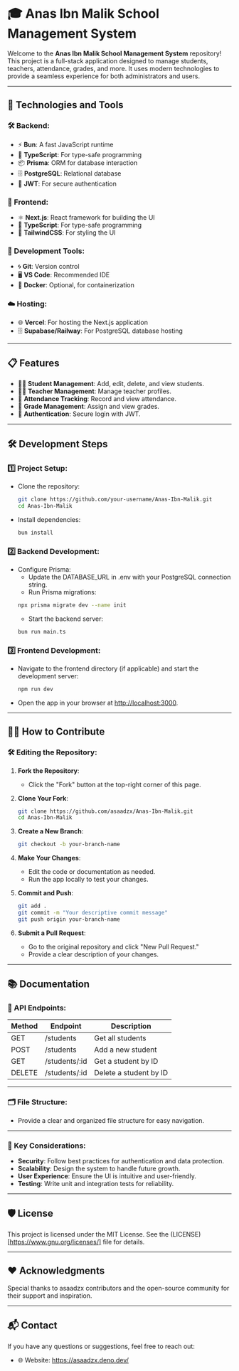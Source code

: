 # 🎓 Anas Ibn Malik School Management System

Welcome to the **Anas Ibn Malik School Management System** repository! This project is a full-stack application designed to manage students, teachers, attendance, grades, and more. It uses modern technologies to provide a seamless experience for both administrators and users.

---

## 🚀 Technologies and Tools

### 🛠️ Backend:
- ⚡ **Bun**: A fast JavaScript runtime
- 📝 **TypeScript**: For type-safe programming
- 📦 **Prisma**: ORM for database interaction
- 🗄️ **PostgreSQL**: Relational database
- 🔐 **JWT**: For secure authentication

### 🎨 Frontend:
- ⚛️ **Next.js**: React framework for building the UI
- 📝 **TypeScript**: For type-safe programming
- 💅 **TailwindCSS**: For styling the UI

### 🧰 Development Tools:
- 🌀 **Git**: Version control
- 🖥️ **VS Code**: Recommended IDE
- 🐳 **Docker**: Optional, for containerization

### ☁️ Hosting:
- 🌐 **Vercel**: For hosting the Next.js application
- 🗄️ **Supabase/Railway**: For PostgreSQL database hosting 

---

## 📋 Features
- 🧑‍🎓 **Student Management**: Add, edit, delete, and view students.
- 🧑‍🏫 **Teacher Management**: Manage teacher profiles.
- 📅 **Attendance Tracking**: Record and view attendance.
- 📝 **Grade Management**: Assign and view grades.
- 🔐 **Authentication**: Secure login with JWT.

---

## 🛠️ Development Steps

### 1️⃣ Project Setup:
- Clone the repository:
  ```bash
  git clone https://github.com/your-username/Anas-Ibn-Malik.git
  cd Anas-Ibn-Malik
- Install dependencies:
  ```bash
  bun install
  ```
### 2️⃣ Backend Development:
- Configure Prisma:
    - Update the DATABASE_URL in .env with your PostgreSQL connection string.
    - Run Prisma migrations:
  ```bash
  npx prisma migrate dev --name init
  ```
  - Start the backend server:
  ```bash
  bun run main.ts
  ```
  
### 3️⃣ Frontend Development:
- Navigate to the frontend directory (if applicable) and start the development server:
    ```bash
    npm run dev
    ```
- Open the app in your browser at [http://localhost:3000](http://localhost:3000).

---

## 🧑‍💻 How to Contribute

### 🛠️ Editing the Repository:
1. **Fork the Repository**:
     - Click the "Fork" button at the top-right corner of this page.

2. **Clone Your Fork**:
     ```bash
     git clone https://github.com/asaadzx/Anas-Ibn-Malik.git
     cd Anas-Ibn-Malik
     ```

3. **Create a New Branch**:
     ```bash
     git checkout -b your-branch-name
     ```

4. **Make Your Changes**:
     - Edit the code or documentation as needed.
     - Run the app locally to test your changes.

5. **Commit and Push**:
     ```bash
     git add .
     git commit -m "Your descriptive commit message"
     git push origin your-branch-name
     ```

6. **Submit a Pull Request**:
     - Go to the original repository and click "New Pull Request."
     - Provide a clear description of your changes.

---

## 📚 Documentation

### 📖 API Endpoints:
| Method | Endpoint          | Description              |
|--------|-------------------|--------------------------|
| GET    | /students         | Get all students         |
| POST   | /students         | Add a new student        |
| GET    | /students/:id     | Get a student by ID      |
| DELETE | /students/:id     | Delete a student by ID   |

---

### 🗂️ File Structure:
- Provide a clear and organized file structure for easy navigation.

---

### 🌟 Key Considerations:
- **Security**: Follow best practices for authentication and data protection.
- **Scalability**: Design the system to handle future growth.
- **User Experience**: Ensure the UI is intuitive and user-friendly.
- **Testing**: Write unit and integration tests for reliability.

---

## 🛡️ License
This project is licensed under the MIT License. See the (LICENSE)[https://www.gnu.org/licenses/] file for details.

---

## ❤️ Acknowledgments
Special thanks to asaadzx contributors and the open-source community for their support and inspiration.

---

## 📬 Contact
If you have any questions or suggestions, feel free to reach out:

- 🌐 Website: https://asaadzx.deno.dev/
